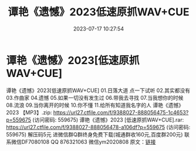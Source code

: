 ﻿---
title: 谭艳《遗憾》2023低速原抓WAV+CUE
date: 2023-07-17 10:27:54
categories: 新碟专辑、稀有等精品
tags: 华语中文
---
# 谭艳《遗憾》2023[低速原抓WAV+CUE]

谭艳《遗憾》2023[低速原抓WAV+CUE]
01.日落大道
点一下试听
02.其实都没有
03.作曲家
04.遗憾
05.如果一切没有发生过
06.带我去寻找
07.当我想你的时候
08.流浪
09.当你离开的时候
10.你不懂
11.给所有知道我名字的人
谭艳《遗憾》2023 【MP3】.zip: https://url27.ctfile.com/f/9388027-888056475-1c4653?p=559675
(访问密码: 559675)
谭艳《遗憾》2023 [低速原抓WAV+CUE].rar: https://url27.ctfile.com/f/9388027-888056478-a106df?p=559675
(访问密码: 559675)
解压码5元
进微信群Q群终身免费下载(城通群收160元,百度群200元)
联系微信DF7080108 QQ 876321063
微信ym2020808
原文：[链接](https://blog.sina.com.cn/s/blog_1647c7e76010312q7.html)